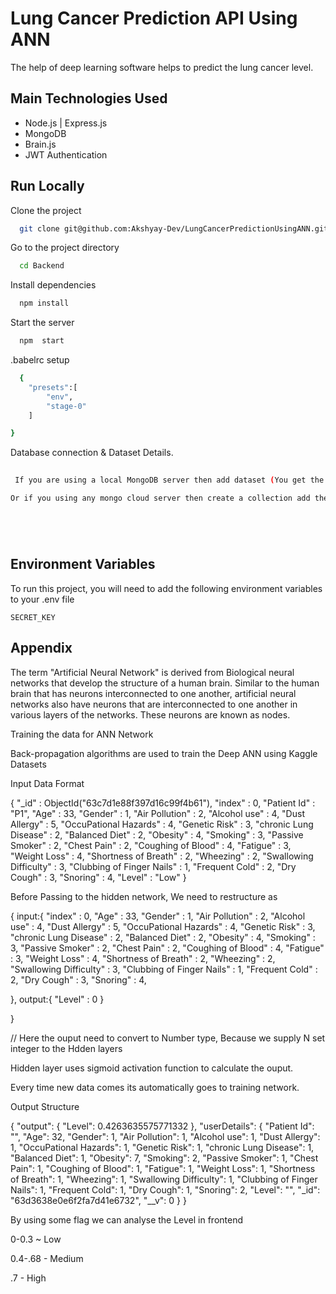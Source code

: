
# Lung Cancer Prediction API Using ANN

The help of deep learning software helps to predict the lung cancer level.




## Main Technologies Used

- Node.js | Express.js
- MongoDB
- Brain.js
- JWT Authentication



## Run Locally

Clone the project

```bash
  git clone git@github.com:Akshyay-Dev/LungCancerPredictionUsingANN.git
```

Go to the project directory

```bash
  cd Backend
```

Install dependencies

```bash
  npm install
```

Start the server

```bash
  npm  start
```
.babelrc setup

```bash
  {
    "presets":[
        "env",
        "stage-0"
    ]

}
```

Database connection & Dataset Details.
```bash
  
 If you are using a local MongoDB server then add dataset (You get the proper data from kaggle website(Search lung cancer prediction ).Convert to NOSQL model )

Or if you using any mongo cloud server then create a collection add the required secrets in dotenv file and connect, Data addiction is similar






```



## Environment Variables

To run this project, you will need to add the following environment variables to your .env file

`SECRET_KEY`



## Appendix

The term "Artificial Neural Network" is derived from Biological neural networks that develop the structure of a human brain. Similar to the human brain that has neurons interconnected to one another, artificial neural networks also have neurons that are interconnected to one another in various layers of the networks. These neurons are known as nodes.

Training the data for ANN Network

Back-propagation algorithms are used to train the Deep ANN using Kaggle Datasets

Input Data Format

{
    "_id" : ObjectId("63c7d1e88f397d16c99f4b61"),
    "index" : 0,
    "Patient Id" : "P1",
    "Age" : 33,
    "Gender" : 1,
    "Air Pollution" : 2,
    "Alcohol use" : 4,
    "Dust Allergy" : 5,
    "OccuPational Hazards" : 4,
    "Genetic Risk" : 3,
    "chronic Lung Disease" : 2,
    "Balanced Diet" : 2,
    "Obesity" : 4,
    "Smoking" : 3,
    "Passive Smoker" : 2,
    "Chest Pain" : 2,
    "Coughing of Blood" : 4,
    "Fatigue" : 3,
    "Weight Loss" : 4,
    "Shortness of Breath" : 2,
    "Wheezing" : 2,
    "Swallowing Difficulty" : 3,
    "Clubbing of Finger Nails" : 1,
    "Frequent Cold" : 2,
    "Dry Cough" : 3,
    "Snoring" : 4,
    "Level" : "Low"
}

Before Passing to the hidden network, We need to restructure as

{
   input:{
    "index" : 0,
    "Age" : 33,
    "Gender" : 1,
    "Air Pollution" : 2,
    "Alcohol use" : 4,
    "Dust Allergy" : 5,
    "OccuPational Hazards" : 4,
    "Genetic Risk" : 3,
    "chronic Lung Disease" : 2,
    "Balanced Diet" : 2,
    "Obesity" : 4,
    "Smoking" : 3,
    "Passive Smoker" : 2,
    "Chest Pain" : 2,
    "Coughing of Blood" : 4,
    "Fatigue" : 3,
    "Weight Loss" : 4,
    "Shortness of Breath" : 2,
    "Wheezing" : 2,
    "Swallowing Difficulty" : 3,
    "Clubbing of Finger Nails" : 1,
    "Frequent Cold" : 2,
    "Dry Cough" : 3,
    "Snoring" : 4,

   },
   output:{
    "Level" : 0
   }
    
}

// Here the ouput need to convert to Number type, Because we supply N set integer to the Hdden layers

Hidden layer uses sigmoid activation function to calculate the ouput.

Every time new data comes its automatically goes to training network.

Output Structure

{
    "output": {
        "Level": 0.4263635575771332
    },
    "userDetails": {
        "Patient Id": "",
        "Age": 32,
        "Gender": 1,
        "Air Pollution": 1,
        "Alcohol use": 1,
        "Dust Allergy": 1,
        "OccuPational Hazards": 1,
        "Genetic Risk": 1,
        "chronic Lung Disease": 1,
        "Balanced Diet": 1,
        "Obesity": 7,
        "Smoking": 2,
        "Passive Smoker": 1,
        "Chest Pain": 1,
        "Coughing of Blood": 1,
        "Fatigue": 1,
        "Weight Loss": 1,
        "Shortness of Breath": 1,
        "Wheezing": 1,
        "Swallowing Difficulty": 1,
        "Clubbing of Finger Nails": 1,
        "Frequent Cold": 1,
        "Dry Cough": 1,
        "Snoring": 2,
        "Level": "",
        "_id": "63d3638e0e6f2fa7d41e6732",
        "__v": 0
    }
}

By using some flag we can analyse the Level in frontend

0-0.3 ~ Low

0.4-.68 - Medium

.7 - High 

